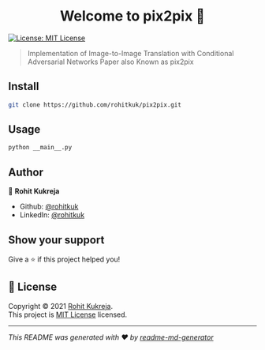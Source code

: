 <h1 align="center">Welcome to pix2pix 👋</h1>
<p>
  <a href="https://github.com/rohitkuk/pix2pix/blob/main/LICENSE" target="_blank">
    <img alt="License: MIT License" src="https://img.shields.io/badge/License-MIT License-yellow.svg" />
  </a>
</p>

> Implementation of Image-to-Image Translation with Conditional Adversarial Networks Paper also Known as pix2pix

## Install

```sh
git clone https://github.com/rohitkuk/pix2pix.git
```

## Usage

```sh
python __main__.py
```

## Author

👤 **Rohit Kukreja**

* Github: [@rohitkuk](https://github.com/rohitkuk)
* LinkedIn: [@rohitkuk](https://linkedin.com/in/rohitkuk)

## Show your support

Give a ⭐️ if this project helped you!

## 📝 License

Copyright © 2021 [Rohit Kukreja](https://github.com/rohitkuk).<br />
This project is [MIT License](https://github.com/rohitkuk/pix2pix/blob/main/LICENSE) licensed.

***
_This README was generated with ❤️ by [readme-md-generator](https://github.com/kefranabg/readme-md-generator)_